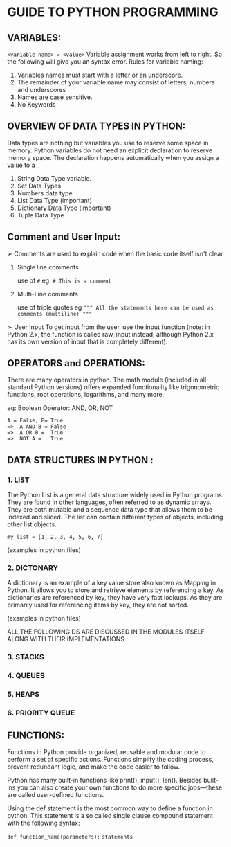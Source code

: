 # GUIDE TO PYTHON PROGRAMMING

## VARIABLES:

`<variable name> = <value>`
Variable assignment works from left to right. So the following will give you an syntax error.
Rules for variable naming:
1. Variables names must start with a letter or an underscore.
2. The remainder of your variable name may consist of letters, numbers and underscores
3. Names are case sensitive.
4. No Keywords

## OVERVIEW OF DATA TYPES IN PYTHON:

Data types are nothing but variables you use to reserve some space in memory. Python variables do not need an
explicit declaration to reserve memory space. The declaration happens automatically when you assign a value to a
1. String Data Type
variable.
2. Set Data Types
3. Numbers data type
4. List Data Type (important)
5. Dictionary Data Type (important)
6. Tuple Data Type


## Comment and User Input:

➢ Comments are used to explain code when the basic code itself isn't clear
1. Single line comments

    use of `#` 
    eg: `# This is a comment`

2. Multi-Line comments

    use of triple quotes 
    eg ` """ All the statements here can be used as comments (multiline) """ `

➢ User Input
To get input from the user, use the input function (note: in Python 2.x, the function is called raw_input instead,
although Python 2.x has its own version of input that is completely different):

## OPERATORS and OPERATIONS:

There are many operators in python. The math module (included in all standard Python versions) offers
expanded functionality like trigonometric functions, root operations, logarithms, and many more.

eg: Boolean Operator: AND, OR, NOT

    A = False, B= True     
    =>  A AND B = False
    =>  A OR B =  True
    =>  NOT A =   True

## DATA STRUCTURES IN PYTHON :

### 1. LIST
    
The Python List is a general data structure widely used in Python programs. They are found in other languages,
often referred to as dynamic arrays. They are both mutable and a sequence data type that allows them to be indexed
and sliced. The list can contain different types of objects, including other list objects.

`my_list = [1, 2, 3, 4, 5, 6, 7] `

(examples in python files)

### 2. DICTONARY
   
A dictionary is an example of a key value store also known as Mapping in Python. It allows you to store and retrieve elements by referencing a key. As dictionaries are referenced by key, they have very fast lookups. As they are primarily used for referencing items by key, they are not sorted.

(examples in python files)

ALL THE FOLLOWING DS ARE DISCUSSED IN THE MODULES ITSELF ALONG WITH THEIR IMPLEMENTATIONS :

### 3. STACKS

### 4. QUEUES

### 5. HEAPS

### 6. PRIORITY QUEUE

## FUNCTIONS:

Functions in Python provide organized, reusable and modular code to perform a set of specific actions. Functions simplify the coding process, prevent redundant logic, and make the code easier to follow. 

Python has many built-in functions like print(), input(), len(). Besides built-ins you can also create your own functions to do more specific jobs—these are called user-defined functions. 

Using the def statement is the most common way to define a function in python. This statement is a so called single clause compound statement with the following syntax:

`def function_name(parameters):`
    `statements `

